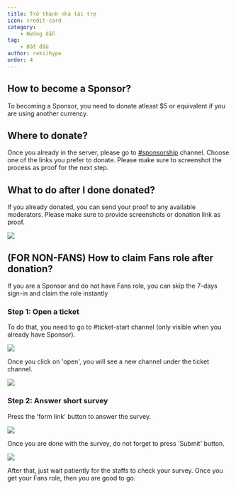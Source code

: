 ```yaml
---
title: Trở thành nhà tài trợ
icon: credit-card
category:
    - Hướng dẫn
tag:
    - Bắt đầu
author: rekiihype
order: 4
---
```


## How to become a Sponsor?

To becoming a Sponsor, you need to donate atleast $5 or equivalent if you are using another currency.

## Where to donate?

Once you already in the server, please go to [#sponsorship](https://discord.com/channels/1069057220802781265/1097565269985071205) channel. Choose one of the links you prefer to donate. Please make sure to screenshot the process as proof for the next step.

## What to do after I done donated?

If you already donated, you can send your proof to any available moderators. Please make sure to provide screenshots or donation link as proof.

[![](https://i.postimg.cc/3xjf2b38/proof.png)](https://postimg.cc/MnTYS5cN)

## (FOR NON-FANS) How to claim Fans role after donation?

If you are a Sponsor and do not have Fans role, you can skip the 7-days sign-in and claim the role instantly

### Step 1: Open a ticket

To do that, you need to go to #ticket-start channel (only visible when you already have Sponsor).

[![](https://i.postimg.cc/NfkzJDyd/openticket1.png)](https://postimg.cc/dLD6D8jC)

Once you click on 'open', you will see a new channel under the ticket channel.

[![](https://i.postimg.cc/Vk7H1NWM/openticket2.png)](https://postimg.cc/sMhJ4s8D)

### Step 2: Answer short survey

Press the 'form link' button to answer the survey.

[![](https://i.postimg.cc/qRKm8xVX/openticket4.png)](https://postimg.cc/mzbN4Mrt)

Once you are done with the survey, do not forget to press 'Submit' button.

[![](https://i.postimg.cc/GpHgp1Xf/openticket5.png)](https://postimg.cc/GBnxM6wP)

After that, just wait patiently for the staffs to check your survey. Once you get your Fans role, then you are good to go.
